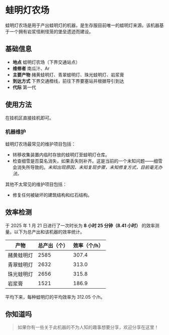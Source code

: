 # 蛙明灯农场

蛙明灯农场是用于产出蛙明灯的机器，是生存服目前唯一的蛙明灯来源。该机器基于一个拥有岩浆怪刷怪笼的堡垒遗迹而建设。

## 基础信息

- **地点** 蛙明灯农场（下界交通站点）
- **维修者** 南瓜汁、Ar
- **主要产物** 赭黄蛙明灯、青翠蛙明灯、珠光蛙明灯、岩浆膏
- **到达方式** 下界交通橙线，前往下界要塞站并根据导引到达
- **代际** 第一代

## 使用方法

在挂机区直接挂机即可。

### 机器维护

蛙明灯农场最常见的维护项目包括：

- 转移收集装置内临时存放的蛙明灯至蛙明灯仓库。
- 检查细雪是否莫名消失，如果丢失则补齐。这是当前的一个未知问题——细雪会消失所导致的。*未知出现原因，未知复现步骤，未知修复方式，目前毫无办法。*

其他不太常见的维护项目包括：

- 修复任何被破坏的建筑结构和红石结构。

## 效率检测

于 2025 年 1 月 21 日进行了一次时长为 **8 小时 25 分钟（8.41 小时）** 的效率测量。以下为总产出和该机器的效率统计。

| 产物 | 总产出（个） | 效率（个/h） |
| --- | --- | --- |
| 赭黄蛙明灯 | 2585 | 307.4 |
| 青翠蛙明灯 | 2632 | 313.0 |
| 珠光蛙明灯 | 2656 | 315.8 |
| 岩浆膏 | 1521 | 186.9 |

平均下来，每种蛙明灯的平均效率为 312.05 个/h。

## 你知道吗

> 如果你有一些关于此机器的不为人知的趣事想要分享，欢迎分享在这里！

